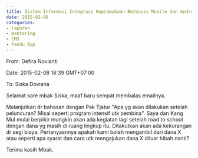 ```yaml
---
title: Sistem Informasi Integrasi Kepramukaan Berbasis Mobile dan Android - Mentoring 08 Februari 2015
date: 2015-02-08
categories:
- laporan
- mentoring
- CMS
- Pandu App
---
```


From: Defira Novianti 

Date: 2015-02-08 18:39 GMT+07:00 

To: Siska Doviana

Selamat sore mbak Siska, maaf baru sempat membalas emailnya.

Melanjutkan dr bahasan dengan Pak Tjatur "Apa yg akan dilakukan setelah peluncuran? Misal seperti program intensif utk pembina". Saya dan Kang Mul mulai berpikir mungkin akan ada kegiatan lagi setelah road to school dengan dana yg masih di ruang lingkup itu. Ditakutkan akan ada kekurangan dr segi biaya. Pertanyaannya apakah kami boleh mengambil dari dana X atau seperti apa syarat dan cara utk mengajukan dana X diluar hibah nanti?

Terima kasih Mbak.
